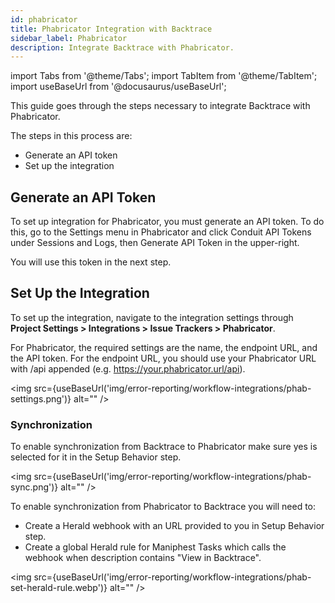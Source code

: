 ```yaml
---
id: phabricator
title: Phabricator Integration with Backtrace
sidebar_label: Phabricator
description: Integrate Backtrace with Phabricator.
---
```


import Tabs from '@theme/Tabs';
import TabItem from '@theme/TabItem';
import useBaseUrl from '@docusaurus/useBaseUrl';

This guide goes through the steps necessary to integrate Backtrace with Phabricator.

The steps in this process are:

- Generate an API token
- Set up the integration

## Generate an API Token

To set up integration for Phabricator, you must generate an API token. To do this, go to the Settings menu in Phabricator and click Conduit API Tokens under Sessions and Logs, then Generate API Token in the upper-right.

You will use this token in the next step.

## Set Up the Integration

To set up the integration, navigate to the integration settings through **Project Settings > Integrations > Issue Trackers > Phabricator**.

For Phabricator, the required settings are the name, the endpoint URL, and the API token. For the endpoint URL, you should use your Phabricator URL with /api appended (e.g. https://your.phabricator.url/api).

<img src={useBaseUrl('img/error-reporting/workflow-integrations/phab-settings.png')} alt="" />

### Synchronization

To enable synchronization from Backtrace to Phabricator make sure yes is selected for it in the Setup Behavior step.

<img src={useBaseUrl('img/error-reporting/workflow-integrations/phab-sync.png')} alt="" />

To enable synchronization from Phabricator to Backtrace you will need to:

- Create a Herald webhook with an URL provided to you in Setup Behavior step.
- Create a global Herald rule for Maniphest Tasks which calls the webhook when description contains "View in Backtrace".

<img src={useBaseUrl('img/error-reporting/workflow-integrations/phab-set-herald-rule.webp')} alt="" />
